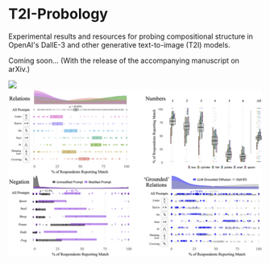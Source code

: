 # T2I-Probology

Experimental results and resources for probing compositional structure in OpenAI's DallE-3 and other generative text-to-image (T2I) models.

Coming soon... (With the release of the accompanying manuscript on arXiv.)

<img src="figures/relations/example.png" />

<img src="figures/all-results.png" />
